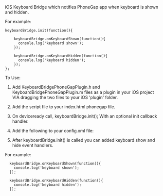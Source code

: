 iOS Keyboard Bridge which notifies PhoneGap app when keyboard is shown and hidden.

For example:

    keyboardBridge.init(function(){

        keyboardBridge.onKeyboardShown(function(){
          console.log('keyboard shown');
        });

        keyboardBridge.onKeyboardHidden(function(){
          console.log('keyboard hidden');
        });
    };

To Use:

1) Add KeyboardBridgePhoneGapPlugin.h and KeyboardBridgePhoneGapPlugin.m files as a plugin in your iOS project VIA dragging the two files to
your iOS 'plugin' folder.

2) Add the script file to your index.html phonegap file. <script type="text/javascript" charset="utf-8" src="keyboardBridge.js"></script>

3) On deviceready call, keyboardBridge.init(); With an optional init callback handler.

4) Add the following to your config.xml file:

    <plugins>
        <plugin name="KeyboardBridgePlugin" value="KeyboardBridgePhoneGapPlugin" />
    </plugins>
    <feature name="KeyboardBridgePlugin">
        <param name="ios-package" value="KeyboardBridgePhoneGapPlugin" />
    </feature>

5) After keyboardBridge.init() is called you can added keyboard show and hide event handlers.

For example:

      keyboardBridge.onKeyboardShown(function(){
        console.log('keyboard shown');
      });

      keyboardBridge.onKeyboardHidden(function(){
        console.log('keyboard hidden');
      });